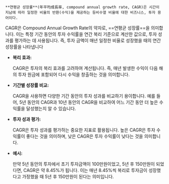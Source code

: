 ```
**연평균 성장률**(年平均成長率, compound annual growth rate, CAGR)은 시간이 지남에 따라 일정한 비율의 반환(수익)을 제공하는 등비수열 비율에 대한 비즈니스, 투자 용어이다.
```

CAGR은 Compound Annual Growth Rate의 약자로, ==연평균 성장률==을 의미합니다. 이는 특정 기간 동안의 투자 수익률을 연간 복리 기준으로 계산한 값으로, 투자 성과를 평가하는 데 사용됩니다. 즉, 투자 금액이 매년 일정한 비율로 성장했을 때의 연간 성장률을 나타냅니다


- **복리 효과:**
    
    CAGR은 투자의 복리 효과를 고려하여 계산됩니다. 즉, 매년 발생한 수익이 다음 해의 투자 원금에 포함되어 다시 수익을 창출하는 것을 의미합니다. 
    
- **기간별 성장률 비교:**
    
    CAGR을 사용하면 다양한 기간 동안의 투자 성과를 비교하기 용이합니다. 예를 들어, 5년 동안의 CAGR과 10년 동안의 CAGR을 비교하여 어느 기간 동안 더 높은 수익률을 달성했는지 알 수 있습니다. 
    

- **투자 성과 평가:**
    
    CAGR은 투자 성과를 평가하는 중요한 지표로 활용됩니다. 높은 CAGR은 투자 수익률이 좋다는 것을 의미하며, 낮은 CAGR은 투자 수익률이 낮다는 것을 의미합니다. 
    

- **예시:**
    
    만약 5년 동안의 투자에서 초기 투자금액이 100만원이었고, 5년 후 150만원이 되었다면, CAGR은 약 8.45%가 됩니다. 이는 매년 8.45%씩 복리로 투자금이 성장했다고 가정했을 때 5년 후 150만원이 된다는 의미입니다.
